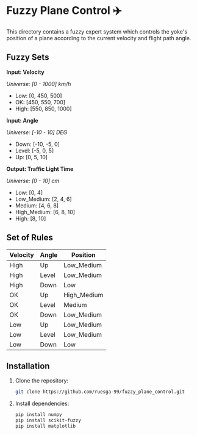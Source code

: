 # Fuzzy Plane Control ✈️
This directory contains a fuzzy expert system which controls the yoke's position of a plane according to the current velocity and 
flight path angle.

## Fuzzy Sets 
**Input: Velocity**

*Universe: [0 - 1000] km/h*
- Low: [0, 450, 500]
- OK: [450, 550, 700]
- High: [550, 850, 1000]

**Input: Angle**

*Universe: [-10 - 10] DEG*
- Down: [-10, -5, 0]
- Level: [-5, 0, 5]
- Up: [0, 5, 10]

**Output: Traffic Light Time**

*Universe: [0 - 10] cm*
- Low: [0, 4]
- Low_Medium: [2, 4, 6]
- Medium: [4, 6, 8]
- High_Medium: [6, 8, 10]
- High: [8, 10]

## Set of Rules

| Velocity | Angle | Position    |
|----------|-------|-------------|
| High     | Up    | Low_Medium  | 
| High     | Level | Low_Medium  | 
| High     | Down  | Low         | 
| OK       | Up    | High_Medium | 
| OK       | Level | Medium      | 
| OK       | Down  | Low_Medium  | 
| Low      | Up    | Low_Medium  |
| Low      | Level | Low_Medium  |
| Low      | Down  | Low         |

## Installation

1. Clone the repository:
   ```bash
   git clone https://github.com/ruesga-99/fuzzy_plane_control.git
   
2. Install dependencies:
   ```bash
   pip install numpy
   pip install scikit-fuzzy
   pip install matplotlib
